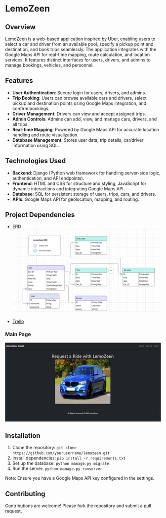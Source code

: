 # LemoZeen

## Overview

LemoZeen is a web-based application inspired by Uber, enabling users to select a car and driver from an available pool, specify a pickup point and destination, and book trips seamlessly. The application integrates with the Google Maps API for real-time mapping, route calculation, and location services. It features distinct interfaces for users, drivers, and admins to manage bookings, vehicles, and personnel.

## Features

- **User Authentication**: Secure login for users, drivers, and admins.
- **Trip Booking**: Users can browse available cars and drivers, select pickup and destination points using Google Maps integration, and confirm bookings.
- **Driver Management**: Drivers can view and accept assigned trips.
- **Admin Controls**: Admins can add, view, and manage cars, drivers, and all trips.
- **Real-time Mapping**: Powered by Google Maps API for accurate location handling and route visualization.
- **Database Management**: Stores user data, trip details, car/driver information using SQL.

## Technologies Used

- **Backend**: Django (Python web framework for handling server-side logic, authentication, and API endpoints).
- **Frontend**: HTML and CSS for structure and styling, JavaScript for dynamic interactions and integrating Google Maps API.
- **Database**: SQL for persistent storage of users, trips, cars, and drivers.
- **APIs**: Google Maps API for geolocation, mapping, and routing.

## Project Dependencies


- ERD ![ERD](main_app/static/images/LemoZeen-ERD.png)

- [Trello](https://trello.com/invite/b/68c09de14570afde43b0c56c/ATTIe961f007c84219a1c47cf360b7b6abe2101A58FD/lemozeen)



### Main Page
![Main Page](main_app/static/images/welcom-page.png)


## Installation

1. Clone the repository: `git clone https://github.com/yourusername/lemozeen.git`
2. Install dependencies: `pip install -r requirements.txt`
3. Set up the database: `python manage.py migrate`
4. Run the server: `python manage.py runserver`

Note: Ensure you have a Google Maps API key configured in the settings.

## Contributing

Contributions are welcome! Please fork the repository and submit a pull request.

